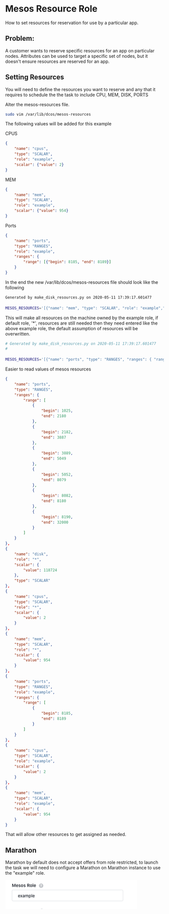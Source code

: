 # Mesos Resource Role

How to set resources for reservation for use by a particular app.

## Problem:

A customer wants to reserve specific resources for an app on particular nodes. Attributes can be used to target a specific set of nodes, but it doesn't ensure resources are reserved for an app.

## Setting Resources

You will need to define the resources you want to reserve and any that it requires to schedule the the task to include CPU, MEM, DISK, PORTS 

Alter the mesos-resources file.

```bash
sudo vim /var/lib/dcos/mesos-resources
```

The following values will be added for this example

CPUS

```json
{
    "name": "cpus", 
    "type": "SCALAR", 
    "role": "example",
    "scalar": {"value": 2}
}
```

MEM

```json
{
    "name": "mem", 
    "type": "SCALAR", 
    "role": "example",
    "scalar": {"value": 954}
}
```

Ports

```json
{
    "name": "ports", 
    "type": "RANGES", 
    "role": "example",
    "ranges": {
        "range": [{"begin": 8185, "end": 8189}]
    }
}
```

In the end the new /var/lib/dcos/mesos-resources file should look like the following

```bash
Generated by make_disk_resources.py on 2020-05-11 17:39:17.601477

MESOS_RESOURCES='[{"name": "mem", "type": "SCALAR", "role": "example","scalar": {"value": 954}},{"name": "cpus", "type": "SCALAR", "role": "example","scalar": {"value": 2}},{"name": "ports", "type": "RANGES", "role": "example","ranges": {"range": [{"begin": 8185, "end": 8189}]}}]'
```

This will make all resources on the machine owned by the example role, if default role, '*', resources are still needed then they need entered like the above example role, the default assumption of resources will be overwritten.

```bash
# Generated by make_disk_resources.py on 2020-05-11 17:39:17.601477
#

MESOS_RESOURCES='[{"name": "ports", "type": "RANGES", "ranges": { "range": [ {"begin": 1025, "end": 2180},{"begin": 2182, "end": 3887},{"begin": 3889, "end": 5049},{"begin": 5052, "end": 8079},{"begin": 8082, "end": 8180},{"begin": 8190, "end": 32000}]}}, {"name": "disk", "role": "*", "scalar": {"value": 118724}, "type": "SCALAR"},{"name": "cpus", "type": "SCALAR", "role": "*","scalar": {"value": 2}},{"name": "mem", "type": "SCALAR", "role": "*","scalar": {"value": 954}},{"name": "ports", "type": "RANGES", "role": "restricted","ranges": {"range": [{"begin": 8185, "end": 8189}]}},{"name": "cpus", "type": "SCALAR", "role": "restricted","scalar": {"value": 2}},{"name": "mem", "type": "SCALAR", "role": "restricted","scalar": {"value": 954}},'
```

Easier to read values of mesos resources

```json
{
    "name": "ports",
    "type": "RANGES",
    "ranges": {
        "range": [
            {
                "begin": 1025,
                "end": 2180
            },
            {
                "begin": 2182,
                "end": 3887
            },
            {
                "begin": 3889,
                "end": 5049
            },
            {
                "begin": 5052,
                "end": 8079
            },
            {
                "begin": 8082,
                "end": 8180
            },
            {
                "begin": 8190,
                "end": 32000
            }
        ]
    }
},
{
    "name": "disk",
    "role": "*",
    "scalar": {
        "value": 118724
    },
    "type": "SCALAR"
},
{
    "name": "cpus",
    "type": "SCALAR",
    "role": "*",
    "scalar": {
        "value": 2
    }
},
{
    "name": "mem",
    "type": "SCALAR",
    "role": "*",
    "scalar": {
        "value": 954
    }
},
{
    "name": "ports",
    "type": "RANGES",
    "role": "example",
    "ranges": {
        "range": [
            {
                "begin": 8185,
                "end": 8189
            }
        ]
    }
},
{
    "name": "cpus",
    "type": "SCALAR",
    "role": "example",
    "scalar": {
        "value": 2
    }
},
{
    "name": "mem",
    "type": "SCALAR",
    "role": "example",
    "scalar": {
        "value": 954
    }
}
```

That will allow other resources to get assigned as needed.

## Marathon

Marathon by default does not accept offers from role restricted, to launch the task we will need to configure a Marathon on Marathon instance to use the "example" role.

!["mesos-role"](img/mesosrole.png)
